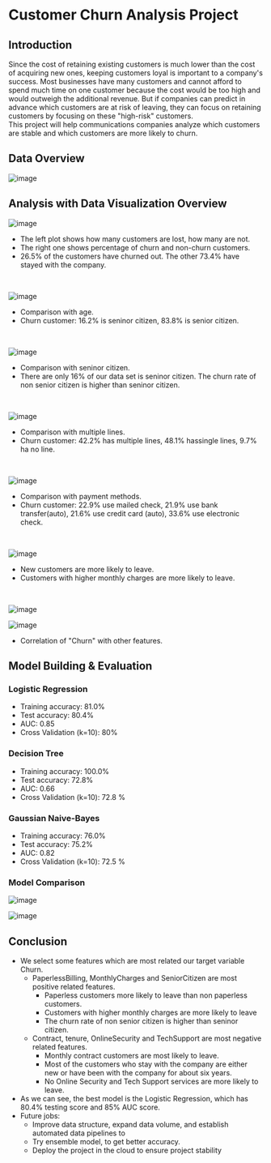 # Customer Churn Analysis Project
## Introduction
Since the cost of retaining existing customers is much lower than the cost of acquiring new ones, keeping customers loyal is important to a company's success. Most businesses have
many customers and cannot afford to spend much time on one customer because the cost would be too high and would outweigh the additional revenue. But if companies can predict
in advance which customers are at risk of leaving, they can focus on retaining customers by focusing on these "high-risk" customers.
<br>
This project will help communications companies analyze which customers are stable and which customers are more likely to churn.
## Data Overview
![image](https://github.com/user-attachments/assets/48d140c1-4de4-4a5c-937a-c9b9f3a025f1)
## Analysis with Data Visualization Overview
![image](https://github.com/user-attachments/assets/b4a4943b-e554-40f5-9148-3b78a7ad1ed9)
- The left plot shows how many customers are lost, how many are not.
- The right one shows percentage of churn and non-churn customers.
- 26.5% of the customers have churned out. The other 73.4% have stayed with the company.
<br>

![image](https://github.com/user-attachments/assets/d5aa3ada-dae3-4e9f-ab46-dd1e1a3ddbfd)
- Comparison with age.
- Churn customer: 16.2% is seninor citizen, 83.8% is senior citizen.
<br>

![image](https://github.com/user-attachments/assets/e2aa8015-b929-48e2-b036-3c621c14e813)
- Comparison with seninor citizen.
- There are only 16% of our data set is seninor citizen. The churn rate of non senior citizen is higher than seninor citizen.
<br>

![image](https://github.com/user-attachments/assets/10967055-a4df-4216-923e-d0836129441a)
- Comparison with multiple lines.
- Churn customer: 42.2% has multiple lines, 48.1% hassingle lines, 9.7% ha no line.
<br>

![image](https://github.com/user-attachments/assets/10967055-a4df-4216-923e-d0836129441a)
- Comparison with payment methods.
- Churn customer: 22.9% use mailed check, 21.9% use bank transfer(auto), 21.6% use credit card (auto), 33.6% use electronic check.
<br>

![image](https://github.com/jdenggao/customer-churn-analysis/assets/112433825/a7fc65d8-fb16-43df-9dc9-238ca7621766)
- New customers are more likely to leave.
- Customers with higher monthly charges are more likely to leave.
<br>

![image](https://github.com/user-attachments/assets/c14d38da-d563-4aad-a8f8-cb8033571aca)

![image](https://github.com/user-attachments/assets/7f193932-5205-4e78-9971-ca6a23105d27)
- Correlation of "Churn" with other features.
## Model Building & Evaluation
### Logistic Regression
- Training accuracy: 81.0%
- Test accuracy: 80.4%
- AUC: 0.85
- Cross Validation (k=10): 80%
### Decision Tree
- Training accuracy: 100.0%
- Test accuracy: 72.8%
- AUC: 0.66
- Cross Validation (k=10): 72.8 %
### Gaussian Naive-Bayes
- Training accuracy: 76.0%
- Test accuracy: 75.2%
- AUC: 0.82
- Cross Validation (k=10): 72.5 %
### Model Comparison
![image](https://github.com/user-attachments/assets/c205f63c-5016-43bc-9b9b-6e0232a34912)

![image](https://github.com/user-attachments/assets/fddc9a84-5937-4790-9f4b-67e6fabae0cc)

## Conclusion
- We select some features which are most related our target variable Churn.
  - PaperlessBilling, MonthlyCharges and SeniorCitizen are most positive related features.
    - Paperless customers more likely to leave than non paperless customers.
    - Customers with higher monthly charges are more likely to leave
    - The churn rate of non senior citizen is higher than seninor citizen.
  - Contract, tenure, OnlineSecurity and TechSupport are most negative related features.
    - Monthly contract customers are most likely to leave.
    - Most of the customers who stay with the company are either new or have been with the company for about six years.
    - No Online Security and Tech Support services are more likely to leave.
- As we can see, the best model is the Logistic Regression, which has 80.4% testing score and 85% AUC score.
- Future jobs:
  - Improve data structure, expand data volume, and establish automated data pipelines to
  - Try ensemble model, to get better accuracy.
  - Deploy the project in the cloud to ensure project stability
